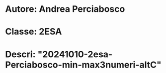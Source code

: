 # Autore: Andrea Perciabosco
# Classe: 2ESA
# Descri: "20241010-2esa-Perciabosco-min-max3numeri-altC"
